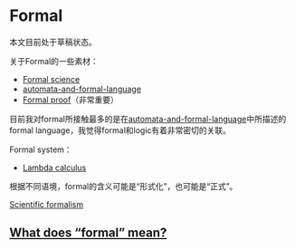 # Formal

本文目前处于草稿状态。

关于Formal的一些素材：

- [Formal science](https://en.wikipedia.org/wiki/Formal_science)
- [automata-and-formal-language](https://dengking.github.io/automata-and-formal-language)
- [Formal proof](https://en.wikipedia.org/wiki/Formal_proof)（非常重要）

目前我对formal所接触最多的是在[automata-and-formal-language](https://dengking.github.io/automata-and-formal-language)中所描述的formal language，我觉得formal和logic有着非常密切的关联。

Formal system：

- [Lambda calculus](https://en.wikipedia.org/wiki/Lambda_calculus)

根据不同语境，formal的含义可能是“形式化”，也可能是“正式”。

[Scientific formalism](https://en.wikipedia.org/wiki/Scientific_formalism)

## [What does “formal” mean?](https://math.stackexchange.com/questions/53969/what-does-formal-mean)